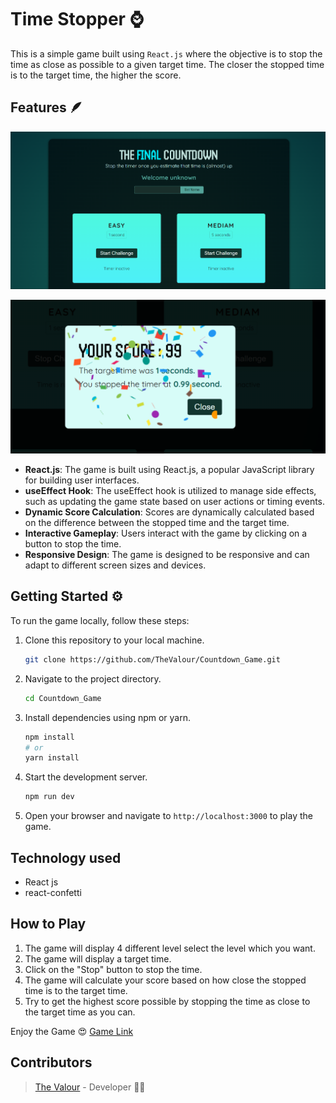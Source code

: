 
# Time Stopper ⌚

This is a simple game built using `React.js` where the objective is to stop the time as close as possible to a given target time. The closer the stopped time is to the target time, the higher the score.

## Features 🪶

![](image.png)

![alt text](image-1.png)
- **React.js**: The game is built using React.js, a popular JavaScript library for building user interfaces.
- **useEffect Hook**: The useEffect hook is utilized to manage side effects, such as updating the game state based on user actions or timing events.
- **Dynamic Score Calculation**: Scores are dynamically calculated based on the difference between the stopped time and the target time.
- **Interactive Gameplay**: Users interact with the game by clicking on a button to stop the time.
- **Responsive Design**: The game is designed to be responsive and can adapt to different screen sizes and devices.

## Getting Started ⚙️

To run the game locally, follow these steps:

1. Clone this repository to your local machine.
   ```bash
   git clone https://github.com/TheValour/Countdown_Game.git
   ```
2. Navigate to the project directory.
   ```bash
   cd Countdown_Game
   ```
3. Install dependencies using npm or yarn.
   ```bash
   npm install
   # or
   yarn install
   ```
4. Start the development server.
   ```bash
   npm run dev
   ```
5. Open your browser and navigate to `http://localhost:3000` to play the game.

## Technology used
- React js
- react-confetti

## How to Play 

1. The game will display 4 different level select the level which you want.
2. The game will display a target time.
3. Click on the "Stop" button to stop the time.
4. The game will calculate your score based on how close the stopped time is to the target time.
5. Try to get the highest score possible by stopping the time as close to the target time as you can.


Enjoy the Game 😍 [Game Link](thevalour.github.io/Countdown_Game/)

## Contributors

> [The Valour](https://github.com/TheValour) - Developer 🧑‍💻

